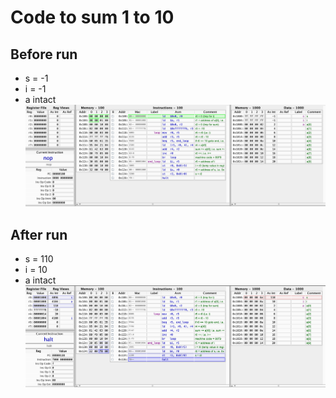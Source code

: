 # Code to sum 1 to 10
## Before run
* s = -1
* i = -1
* a intact
![Initial States](sum-1-to-10-states-before-run.png)

## After run
* s = 110
* i = 10
* a intact
![Final States](sum-1-to-10-states-after-run.png)
